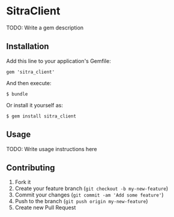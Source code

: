 # SitraClient

TODO: Write a gem description

## Installation

Add this line to your application's Gemfile:

    gem 'sitra_client'

And then execute:

    $ bundle

Or install it yourself as:

    $ gem install sitra_client

## Usage

TODO: Write usage instructions here

## Contributing

1. Fork it
2. Create your feature branch (`git checkout -b my-new-feature`)
3. Commit your changes (`git commit -am 'Add some feature'`)
4. Push to the branch (`git push origin my-new-feature`)
5. Create new Pull Request
